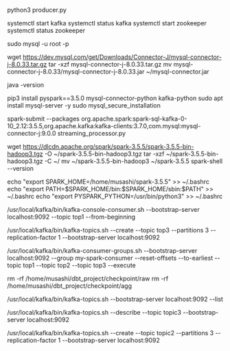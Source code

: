 python3 producer.py 

systemctl start kafka
systemctl status kafka
systemctl start zookeeper
systemctl status zookeeper

sudo mysql -u root -p


wget https://dev.mysql.com/get/Downloads/Connector-J/mysql-connector-j-8.0.33.tar.gz
tar -xzf mysql-connector-j-8.0.33.tar.gz
mv mysql-connector-j-8.0.33/mysql-connector-j-8.0.33.jar ~/mysql-connector.jar

java -version


pip3 install pyspark==3.5.0 mysql-connector-python kafka-python
sudo apt install mysql-server -y
sudo mysql_secure_installation

spark-submit --packages org.apache.spark:spark-sql-kafka-0-10_2.12:3.5.5,org.apache.kafka:kafka-clients:3.7.0,com.mysql:mysql-connector-j:9.0.0  streaming_processor.py

wget https://dlcdn.apache.org/spark/spark-3.5.5/spark-3.5.5-bin-hadoop3.tgz -O ~/spark-3.5.5-bin-hadoop3.tgz
tar -xzf ~/spark-3.5.5-bin-hadoop3.tgz -C ~/
mv ~/spark-3.5.5-bin-hadoop3 ~/spark-3.5.5
spark-shell --version

echo "export SPARK_HOME=/home/musashi/spark-3.5.5" >> ~/.bashrc
echo "export PATH=\$SPARK_HOME/bin:\$SPARK_HOME/sbin:\$PATH" >> ~/.bashrc
echo "export PYSPARK_PYTHON=/usr/bin/python3" >> ~/.bashrc


/usr/local/kafka/bin/kafka-console-consumer.sh --bootstrap-server localhost:9092 --topic top1 --from-beginning


/usr/local/kafka/bin/kafka-topics.sh --create --topic top3 --partitions 3 --replication-factor 1 --bootstrap-server localhost:9092


/usr/local/kafka/bin/kafka-consumer-groups.sh   --bootstrap-server localhost:9092   --group my-spark-consumer   --reset-offsets   --to-earliest   --topic top1   --topic top2   --topic top3   --execute

rm -rf /home/musashi/dbt_project/checkpoint/raw
rm -rf /home/musashi/dbt_project/checkpoint/agg

/usr/local/kafka/bin/kafka-topics.sh --bootstrap-server localhost:9092 --list

/usr/local/kafka/bin/kafka-topics.sh --describe --topic topic3 --bootstrap-server localhost:9092

/usr/local/kafka/bin/kafka-topics.sh --create --topic topic2 --partitions 3 --replication-factor 1 --bootstrap-server localhost:9092
